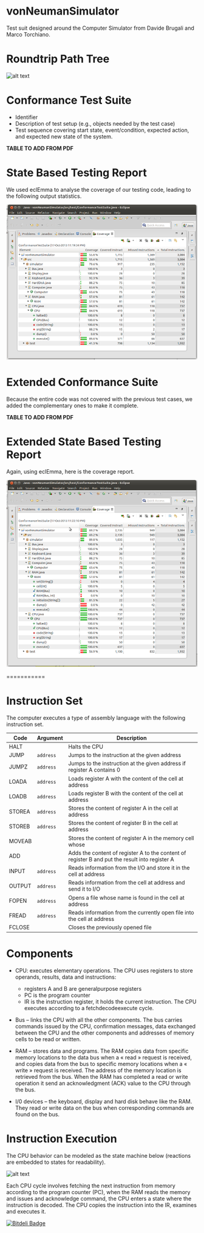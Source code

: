 vonNeumanSimulator
==================

Test suit designed around the Computer Simulator from Davide Brugali and Marco Torchiano.


# Roundtrip Path Tree

![alt text][pathtree]


# Conformance Test Suite

- Identifier
- Description of test setup (e.g., objects needed by the test case)
- Test sequence covering start state, event/condition, expected action, and expected new
state of the system.

**TABLE TO ADD FROM PDF**

# State Based Testing Report

We used eclEmma to analyse the coverage of our testing code, leading to the following output statistics.

![alt text][codecoverage]


# Extended Conformance Suite

Because the entire code was not covered with the previous test cases, we added the complementary ones to make it complete.

**TABLE TO ADD FROM PDF**


# Extended State Based Testing Report

Again, using eclEmma, here is the coverage report.

![alt text][codecoverage2]


===========


# Instruction Set

The computer executes a type of assembly language with the following instruction set.

Code 	| Argument	| Description
---		| ---		| ---
HALT 	| 			| Halts the CPU
JUMP 	| `address` | Jumps to the instruction at the given address
JUMPZ 	| `address`	| Jumps to the instruction at the given address if register A contains 0
LOADA 	| `address`	| Loads register A with the content of the cell at address
LOADB	| `address`	| Loads register B with the content of the cell at address
STOREA	| `address`	| Stores the content of register A in the cell at address
STOREB	| `address`	| Stores the content of register B in the cell at address
MOVEAB 	|			| Stores the content of register A in the memory cell whose
ADD 	|			| Adds the content of register A to the content of register B and put the result into register A
INPUT	| `address`	| Reads information from the I/O and store it in the cell at address 
OUTPUT	| `address`	| Reads  information from the cell at address and send it to I/O
FOPEN	| `address`	| Opens a file whose name is found in the cell at address
FREAD	| `address`	| Reads information from the currently open file into the cell at address
FCLOSE 	|			| Closes the previously opened file


# Components

- CPU: executes elementary operations. The CPU uses registers to store operands, results, data and instructions:
	- registers A and B are general­purpose registers
	- PC is the program counter
 	- IR is the instruction register, it holds the current instruction.
The CPU executes according to a fetch­decode­execute cycle.

- Bus – links the CPU with all the other components. The bus carries commands issued by the CPU, confirmation messages, data exchanged between the CPU and the other components and addresses of memory cells to be read or written.

- RAM – stores data and programs. The RAM copies data from specific memory locations to the data bus when a « read » request is received, and copies data from the bus to  specific memory locations when a « write » request is received. The address of the memory location is retrieved from the bus. When the RAM has completed a read or write operation it send an acknowledgment (ACK) value to the CPU through the bus.

- I/0 devices – the keyboard, display and hard disk behave like the RAM. They read or write data on the bus when corresponding commands are found on the bus.


# Instruction Execution

The CPU behavior can be modeled as the state machine below (reactions are embedded to states for readability).

![alt text][diagram]

Each CPU cycle involves fetching the next instruction from memory according to the program counter (PC), when the RAM reads the memory and issues and acknowledge command, the CPU enters a state where the instruction is decoded. The CPU copies the instruction into the IR, examines and executes it.

[pathtree]: assets/pathtree.png "State Machine Diagram"
[diagram]: assets/statemachine.png "State Machine Diagram"
[codecoverage]: assets/codecoverage.png "Non Optimal Code Coverage"
[codecoverage2]: assets/codecoverage2.png "Optimal Code Coverage"


[![Bitdeli Badge](https://d2weczhvl823v0.cloudfront.net/cadesalaberry/vonneumansimulator/trend.png)](https://bitdeli.com/free "Bitdeli Badge")


